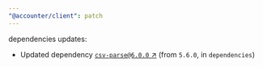 ```yaml
---
"@accounter/client": patch
---
```

dependencies updates:
  - Updated dependency [`csv-parse@6.0.0` ↗︎](https://www.npmjs.com/package/csv-parse/v/6.0.0) (from `5.6.0`, in `dependencies`)
